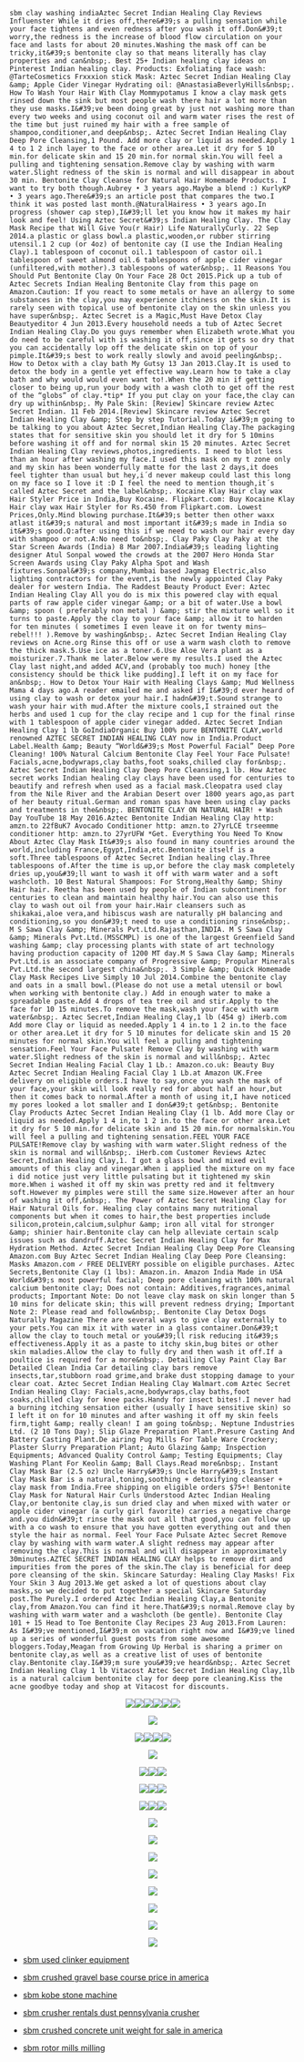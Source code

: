 
```
sbm clay washing indiaAztec Secret Indian Healing Clay Reviews Influenster While it dries off,there&#39;s a pulling sensation while your face tightens and even redness after you wash it off.Don&#39;t worry,the redness is the increase of blood flow circulation on your face and lasts for about 20 minutes.Washing the mask off can be tricky,it&#39;s bentonite clay so that means literally has clay properties and can&nbsp;. Best 25+ Indian healing clay ideas on Pinterest Indian healing clay. Products: Exfoliating face wash: @TarteCosmetics Frxxxion stick Mask: Aztec Secret Indian Healing Clay &amp; Apple Cider Vinegar Hydrating oil: @AnastasiaBeverlyHills&nbsp;. How To Wash Your Hair With Clay Mommypotamus I know a clay mask gets rinsed down the sink but most people wash there hair a lot more than they use masks.I&#39;ve been doing great by just not washing more than every two weeks and using coconut oil and warm water rises the rest of the time but just ruined my hair with a free sample of shampoo,conditioner,and deep&nbsp;. Aztec Secret Indian Healing Clay Deep Pore Cleansing,1 Pound. Add more clay or liquid as needed.Apply 1 4 to 1 2 inch layer to the face or other area.Let it dry for 5 10 min.for delicate skin and 15 20 min.for normal skin.You will feel a pulling and tightening sensation.Remove clay by washing with warm water.Slight redness of the skin is normal and will disappear in about 30 min. Bentonite Clay Cleanse for Natural Hair Homemade Products. I want to try both though.Aubrey • 3 years ago.Maybe a blend :) KurlyKP • 3 years ago.There&#39;s an article post that compares the two.I think it was posted last month.@NaturalHairess • 3 years ago.In progress (shower cap step),I&#39;ll let you know how it makes my hair look and feel! Using Aztec Secret&#39;s Indian Healing Clay. The Clay Mask Recipe that Will Give You(r Hair) Life NaturallyCurly. 22 Sep 2014.a plastic or glass bowl.a plastic,wooden,or rubber stirring utensil.1 2 cup (or 4oz) of bentonite cay (I use the Indian Healing Clay).1 tablespoon of coconut oil.1 tablespoon of castor oil.1 tablespoon of sweet almond oil.6 tablespoons of apple cider vinegar (unfiltered,with mother).3 tablespoons of water&nbsp;. 11 Reasons You Should Put Bentonite Clay On Your Face 28 Oct 2015.Pick up a tub of Aztec Secrets Indian Healing Bentonite Clay from this page on Amazon.Caution: If you react to some metals or have an allergy to some substances in the clay,you may experience itchiness on the skin.It is rarely seen with topical use of bentonite clay on the skin unless you have super&nbsp;. Aztec Secret is a Magic,Must Have Detox Clay Beautyeditor 4 Jun 2013.Every household needs a tub of Aztec Secret Indian Healing Clay.Do you guys remember when Elizabeth wrote.What you do need to be careful with is washing it off,since it gets so dry that you can accidentally lop off the delicate skin on top of your pimple.It&#39;s best to work really slowly and avoid peeling&nbsp;. How to Detox with a clay bath My Gutsy 13 Jan 2013.Clay.It is used to detox the body in a gentle yet effective way.Learn how to take a clay bath and why would would even want to!.When the 20 min if getting closer to being up,run your body with a wash cloth to get off the rest of the “globs” of clay.*tip* If you put clay on your face,the clay can dry up within&nbsp;. My Pale Skin: [Review] Skincare review Aztec Secret Indian. 11 Feb 2014.[Review] Skincare review Aztec Secret Indian Healing Clay &amp; Step by step Tutorial.Today i&#39;m going to be talking to you about Aztec Secret,Indian Healing Clay.The packaging states that for sensitive skin you should let it dry for 5 10mins before washing it off and for normal skin 15 20 minutes. Aztec Secret Indian Healing Clay reviews,photos,ingredients. I need to blot less than an hour after washing my face.I used this mask on my t zone only and my skin has been wonderfully matte for the last 2 days,it does feel tighter than usual but hey,i´d never makeup could last this long on my face so I love it :D I feel the need to mention though,it´s called Aztec Secret and the label&nbsp;. Kocaine Klay Hair clay wax Hair Styler Price in India,Buy Kocaine. Flipkart.com: Buy Kocaine Klay Hair clay wax Hair Styler for Rs.450 from Flipkart.com. Lowest Prices,Only.Mind blowing purchase.It&#39;s better then other waxx atlast it&#39;s natural and most important it&#39;s made in India so it&#39;s good.Q:after using this if we need to wash our hair every day with shampoo or not.A:No need to&nbsp;. Clay Paky Clay Paky at the Star Screen Awards (India) 8 Mar 2007.India&#39;s leading lighting designer Atul Sonpal wowed the crowds at the 2007 Hero Honda Star Screen Awards using Clay Paky Alpha Spot and Wash fixtures.Sonpal&#39;s company,Mumbai based Jagmag Electric,also lighting contractors for the event,is the newly appointed Clay Paky dealer for western India. The Raddest Beauty Product Ever: Aztec Indian Healing Clay All you do is mix this powered clay with equal parts of raw apple cider vinegar &amp; or a bit of water.Use a bowl &amp; spoon ( preferably non metal ) &amp; stir the mixture well so it turns to paste.Apply the clay to your face &amp; allow it to harden for ten minutes ( sometimes I even leave it on for twenty mins— rebel!!! ).Remove by washing&nbsp;. Aztec Secret Indian Healing Clay reviews on Acne.org Rinse this off or use a warm wash cloth to remove the thick mask.5.Use ice as a toner.6.Use Aloe Vera plant as a moisturizer.7.Thank me later.Below were my results.I used the Aztec Clay last night,and added ACV,and (probably too much) honey [the consistency should be thick like pudding].I left it on my face for an&nbsp;. How to Detox Your Hair with Healing Clays &amp; Mud Wellness Mama 4 days ago.A reader emailed me and asked if I&#39;d ever heard of using clay to wash or detox your hair.I hadn&#39;t.Sound strange to wash your hair with mud.After the mixture cools,I strained out the herbs and used 1 cup for the clay recipe and 1 cup for the final rinse with 1 tablespoon of apple cider vinegar added. Aztec Secret Indian Healing Clay 1 lb GoIndiaOrganic Buy 100% pure BENTONITE CLAY,world renowned AZTEC SECRET INDIAN HEALING CLAY now in India.Product Label.Health &amp; Beauty “World&#39;s Most Powerful Facial” Deep Pore Cleaning! 100% Natural Calcium Bentonite Clay Feel Your Face Pulsate! Facials,acne,bodywraps,clay baths,foot soaks,chilled clay for&nbsp;. Aztec Secret Indian Healing Clay Deep Pore Cleansing,1 lb. How Aztec secret works Indian healing clay clays have been used for centuries to beautify and refresh when used as a facial mask.Cleopatra used clay from the Nile River and the Arabian Desert over 1800 years ago,as part of her beauty ritual.German and roman spas have been using clay packs and treatments in the&nbsp;. BENTONITE CLAY ON NATURAL HAIR! + Wash Day YouTube 18 May 2016.Aztec Bentonite Indian Healing Clay http: amzn.to 22fBuK7 Avocado Conditioner http: amzn.to 27yrLCE trseemme conditioner http: amzn.to 27yrUFW *Get. Everything You Need To Know About Aztec Clay Mask It&#39;s also found in many countries around the world,including France,Egypt,India,etc.Bentonite itself is a soft.Three tablespoons of Aztec Secret Indian healing clay.Three tablespoons of.After the time is up,or before the clay mask completely dries up,you&#39;ll want to wash it off with warm water and a soft washcloth. 10 Best Natural Shampoos: For Strong,Healthy &amp; Shiny Hair hair. Reetha has been used by people of Indian subcontinent for centuries to clean and maintain healthy hair.You can also use this clay to wash out oil from your hair.Hair cleansers such as shikakai,aloe vera,and hibiscus wash are naturally pH balancing and conditioning,so you don&#39;t need to use a conditioning rinse&nbsp;. M S Sawa Clay &amp; Minerals Pvt.Ltd.Rajasthan,INDIA. M S Sawa Clay &amp; Minerals Pvt.Ltd.(MSSCMPL) is one of the largest Greenfield Sand washing &amp; clay processing plants with state of art technology having production capacity of 1200 MT day.M S Sawa Clay &amp; Minerals Pvt.Ltd.is an associate company of Progressive &amp; Propular Minerals Pvt.Ltd.the second largest china&nbsp;. 3 Simple &amp; Quick Homemade Clay Mask Recipes Live Simply 10 Jul 2014.Combine the bentonite clay and oats in a small bowl.(Please do not use a metal utensil or bowl when working with bentonite clay.) Add in enough water to make a spreadable paste.Add 4 drops of tea tree oil and stir.Apply to the face for 10 15 minutes.To remove the mask,wash your face with warm water&nbsp;. Aztec Secret,Indian Healing Clay,1 lb (454 g) iHerb.com Add more Clay or liquid as needed.Apply 1 4 in.to 1 2 in.to the face or other area.Let it dry for 5 10 minutes for delicate skin and 15 20 minutes for normal skin.You will feel a pulling and tightening sensation.Feel Your Face Pulsate! Remove Clay by washing with warm water.Slight redness of the skin is normal and will&nbsp;. Aztec Secret Indian Healing Facial Clay 1 Lb.: Amazon.co.uk: Beauty Buy Aztec Secret Indian Healing Facial Clay 1 Lb.at Amazon UK.Free delivery on eligible orders.I have to say,once you wash the mask of your face,your skin will look really red for about half an hour,but then it comes back to normal.After a month of using it,I have noticed my pores looked a lot smaller and I don&#39;t get&nbsp;. Bentonite Clay Products Aztec Secret Indian Healing Clay (1 lb. Add more Clay or liquid as needed.Apply 1 4 in,to 1 2 in.to the face or other area.Let it dry for 5 10 min.for delicate skin and 15 20 min.for normalskin.You will feel a pulling and tightening sensation.FEEL YOUR FACE PULSATE!Remove clay by washing with warm water.Slight redness of the skin is normal and will&nbsp;. iHerb.com Customer Reviews Aztec Secret,Indian Healing Clay,1. I got a glass bowl and mixed evil amounts of this clay and vinegar.When i applied the mixture on my face i did notice just very little pulsating but it tightened my skin more.When i washed it off my skin was pretty red and it feltmvery soft.However my pimples were still the same size.However after an hour of washing it off,&nbsp;. The Power of Aztec Secret Healing Clay for Hair Natural Oils for. Healing clay contains many nutritional components but when it comes to hair,the best properties include silicon,protein,calcium,sulphur &amp; iron all vital for stronger &amp; shinier hair.Bentonite clay can help alleviate certain scalp issues such as dandruff.Aztec Secret Indian Healing Clay for Max Hydration Method. Aztec Secret Indian Healing Clay Deep Pore Cleansing Amazon.com Buy Aztec Secret Indian Healing Clay Deep Pore Cleansing: Masks Amazon.com ✓ FREE DELIVERY possible on eligible purchases. Aztec Secrets,Bentonite Clay (1 lbs): Amazon.in. Amazon India Made in USA World&#39;s most powerful facial; Deep pore cleaning with 100% natural calcium bentonite clay; Does not contain: Additives,fragrances,animal products; Important Note: Do not leave clay mask on skin longer than 5 10 mins for delicate skin; this will prevent redness drying; Important Note 2: Please read and follow&nbsp;. Bentonite Clay Detox Dogs Naturally Magazine There are several ways to give clay externally to your pets.You can mix it with water in a glass container.Don&#39;t allow the clay to touch metal or you&#39;ll risk reducing it&#39;s effectiveness.Apply it as a paste to itchy skin,bug bites or other skin maladies.Allow the clay to fully dry and then wash it off.If a poultice is required for a more&nbsp;. Detailing Clay Paint Clay Bar Detailed Clean India Car detailing clay bars remove insects,tar,stubborn road grime,and brake dust stopping damage to your clear coat. Aztec Secret Indian Healing Clay Walmart.com Aztec Secret Indian Healing Clay: Facials,acne,bodywraps,clay baths,foot soaks,chilled clay for knee packs.Handy for insect bites!.I never had a burning itching sensation either (usually I have sensitive skin) so I left it on for 10 minutes and after washing it off my skin feels firm,tight &amp; really clean! I am going to&nbsp;. Neptune Industries Ltd. (2 10 Tons Day); Slip Glaze Preparation Plant.Presure Casting And Battery Casting Plant.De airing Pug Mills For Table Ware Crockery; Plaster Slurry Preparation Plant; Auto Glazing &amp; Inspection Equipments; Advanced Quality Control &amp; Testing Equipments; Clay Washing Plant For Keolin &amp; Ball Clays.Read more&nbsp;. Instant Clay Mask Bar (2.5 oz) Uncle Harry&#39;s Uncle Harry&#39;s Instant Clay Mask Bar is a natural,toning,soothing + detoxifying cleanser + clay mask from India.Free shipping on eligible orders $75+! Bentonite Clay Mask for Natural Hair Curls Understood Aztec Indian Healing Clay,or bentonite clay,is sun dried clay and when mixed with water or apple cider vinegar (a curly girl favorite) carries a negative charge and.you didn&#39;t rinse the mask out all that good,you can follow up with a co wash to ensure that you have gotten everything out and then style the hair as normal. Feel Your Face Pulsate Aztec Secret Remove clay by washing with warm water.A slight redness may appear after removing the clay.This is normal and will disappear in approximately 30minutes.AZTEC SECRET INDIAN HEALING CLAY helps to remove dirt and impurities from the pores of the skin.The clay is beneficial for deep pore cleansing of the skin. Skincare Saturday: Healing Clay Masks! Fix Your Skin 3 Aug 2013.We get asked a lot of questions about clay masks,so we decided to put together a special Skincare Saturday post.The Purely.I ordered Aztec Indian Healing Clay,a Bentonite clay,from Amazon.You can find it here.That&#39;s normal.Remove clay by washing with warm water and a washcloth (be gentle). Bentonite Clay 101 + 15 Head to Toe Bentonite Clay Recipes 23 Aug 2013.From Lauren: As I&#39;ve mentioned,I&#39;m on vacation right now and I&#39;ve lined up a series of wonderful guest posts from some awesome bloggers.Today,Meagan from Growing Up Herbal is sharing a primer on bentonite clay,as well as a creative list of uses of bentonite clay.Bentonite clay.I&#39;m sure you&#39;ve heard&nbsp;. Aztec Secret Indian Healing Clay 1 lb Vitacost Aztec Secret Indian Healing Clay,1lb is a natural calcium bentonite clay for deep pore cleaning.Kiss the acne goodbye today and shop at Vitacost for discounts. 
```

<div align="center">
  
<a rel="nofollow" href="https://m.shibang-china.com?f=github&k=sbm+clay+washing+india"><img src="https://static.shibang-china.com/en/l.png"></a><img src="https://static.shibang-china.com/en/hw.png"><a rel="nofollow" href="https://m.shibang-china.com/product/?f=github&k=sbm+clay+washing+india"><img src="https://static.shibang-china.com/en/p.png"></a><a rel="nofollow" href="https://m.shibang-china.com/cases/?f=github&k=sbm+clay+washing+india"><img src="https://static.shibang-china.com/en/c.png"></a><a rel="nofollow" href="https://m.shibang-china.com/news/?f=github&k=sbm+clay+washing+india"><img src="https://static.shibang-china.com/en/n.png"></a><a rel="nofollow" href="https://m.shibang-china.com?f=github&k=sbm+clay+washing+india"><img src="https://static.shibang-china.com/en/m.png"></a>

<a rel="nofollow" href="https://m.shibang-china.com/product/?f=github&k=sbm+clay+washing+india"><img src="https://static.shibang-china.com/en/b.jpg"></a>
  
<a rel="nofollow" href="https://m.shibang-china.com/solution-aggregate.html?f=github&k=sbm+clay+washing+india"><img src="https://static.shibang-china.com/en/a.jpg"></a><a rel="nofollow" href="https://m.shibang-china.com/solution-mine.html?f=github&k=sbm+clay+washing+india"><img src="https://static.shibang-china.com/en/m.jpg"></a><a rel="nofollow" href="https://m.shibang-china.com/solution-mill.html?f=github&k=sbm+clay+washing+india"><img src="https://static.shibang-china.com/en/g.jpg"></a><a rel="nofollow" href="https://m.shibang-china.com/solution-epc.html?f=github&k=sbm+clay+washing+india"><img src="https://static.shibang-china.com/en/e.jpg"></a>

<a rel="nofollow" href="https://m.shibang-china.com/product/?f=github&k=sbm+clay+washing+india"><img src="https://static.shibang-china.com/en/a-p.png"></a>

<a rel="nofollow" href="https://m.shibang-china.com/product/crusher/c6x.html?f=github&k=sbm+clay+washing+india"><img src="https://static.shibang-china.com/en/j.jpg"></a><a rel="nofollow" href="https://m.shibang-china.com/product/crusher/ci5x.html?f=github&k=sbm+clay+washing+india"><img src="https://static.shibang-china.com/en/i.jpg"></a><a rel="nofollow" href="https://m.shibang-china.com/product/crusher/hst.html?f=github&k=sbm+clay+washing+india"><img src="https://static.shibang-china.com/en/c.jpg"></a>

<a rel="nofollow" href="https://m.shibang-china.com/product/mill/mtw.html?f=github&k=sbm+clay+washing+india"><img src="https://static.shibang-china.com/en/mtw.jpg"></a><a rel="nofollow" href="https://m.shibang-china.com/product/mill/scm.html?f=github&k=sbm+clay+washing+india"><img src="https://static.shibang-china.com/en/scm.jpg"></a><a rel="nofollow" href="https://m.shibang-china.com/product/mill/lm.html?f=github&k=sbm+clay+washing+india"><img src="https://static.shibang-china.com/en/lm.jpg"></a>

<a rel="nofollow" href="https://m.shibang-china.com/product/sand/vsi6x.html?f=github&k=sbm+clay+washing+india"><img src="https://static.shibang-china.com/en/6x.jpg"></a><a rel="nofollow" href="https://m.shibang-china.com/product/sand/vu.html?f=github&k=sbm+clay+washing+india"><img src="https://static.shibang-china.com/en/vu.jpg"></a><a rel="nofollow" href="https://m.shibang-china.com/product/mobile/klun.html?f=github&k=sbm+clay+washing+india"><img src="https://static.shibang-china.com/en/k.jpg"></a>

<a rel="nofollow" href="https://m.shibang-china.com/cases/?f=github&k=sbm+clay+washing+india"><img src="https://static.shibang-china.com/en/case.png"></a>

<a rel="nofollow" href="https://m.shibang-china.com/cases/aggregate/202.html?f=github&k=sbm+clay+washing+india"><img src="https://static.shibang-china.com/en/c-1.jpg"></a>

<a rel="nofollow" href="https://m.shibang-china.com/cases/aggregate/203.html?f=github&k=sbm+clay+washing+india"><img src="https://static.shibang-china.com/en/c-2.jpg"></a>

<a rel="nofollow" href="https://m.shibang-china.com/cases/mill/123.html?f=github&k=sbm+clay+washing+india"><img src="https://static.shibang-china.com/en/c-3.jpg"></a>

<a rel="nofollow" href="https://m.shibang-china.com/contact_us.html?f=github&k=sbm+clay+washing+india"><img src="https://static.shibang-china.com/en/contact.png"></a>

<a rel="nofollow" href="https://swt.shibang-china.com/?f=github&k=sbm+clay+washing+india"><img src="https://static.shibang-china.com/en/chat.png"></a>

<a rel="nofollow" href="https://whatsapp.shibangsoft.com/WhatsApp.php?f=github&k=sbm+clay+washing+india"><img src="https://static.shibang-china.com/en/whatsapp.png"></a>

<a rel="nofollow" href="https://m.shibang-china.com/?f=github&k=sbm+clay+washing+india"><img src="https://static.shibang-china.com/en/website.png"></a>

</div>


* [sbm used clinker equipment](sbm%20used%20clinker%20equipment.md)

* [sbm crushed gravel base course price in america](sbm%20crushed%20gravel%20base%20course%20price%20in%20america.md)

* [sbm kobe stone machine](sbm%20kobe%20stone%20machine.md)

* [sbm crusher rentals dust pennsylvania crusher](sbm%20crusher%20rentals%20dust%20pennsylvania%20crusher.md)

* [sbm crushed concrete unit weight for sale in america](sbm%20crushed%20concrete%20unit%20weight%20for%20sale%20in%20america.md)

* [sbm rotor mills milling](sbm%20rotor%20mills%20milling.md)